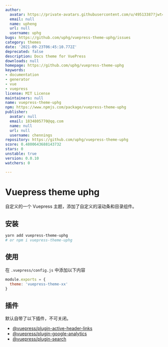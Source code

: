 ```yaml
---
author:
  avatar: https://private-avatars.githubusercontent.com/u/49513387?jwt=eyJhbGciOiJIUzI1NiIsInR5cCI6IkpXVCJ9.eyJpc3MiOiJnaXRodWIuY29tIiwiYXVkIjoicmF3LmdpdGh1YnVzZXJjb250ZW50LmNvbSIsImtleSI6ImtleTEiLCJleHAiOjE3MzQ2NTUwMjAsIm5iZiI6MTczNDY1MzgyMCwicGF0aCI6Ii91LzQ5NTEzMzg3In0.FqgJhptHrIP9dnWGxnQCBDV6fDpDqxfsgt8jJo5DDeM&v=4
  email: null
  name: upheng
  url: null
  username: uphg
bugs: https://github.com/uphg/vuepress-theme-uphg/issues
category: themes
date: '2021-09-23T06:45:10.772Z'
deprecated: false
description: Docs theme for VuePress
downloads: null
homepage: https://github.com/uphg/vuepress-theme-uphg
keywords:
- documentation
- generator
- vue
- vuepress
license: MIT License
maintainers: null
name: vuepress-theme-uphg
npm: https://www.npmjs.com/package/vuepress-theme-uphg
publisher:
  avatar: null
  email: 1834805770@qq.com
  name: null
  url: null
  username: chennings
repository: https://github.com/uphg/vuepress-theme-uphg
score: 0.4800643688143732
stars: 0
unstable: true
version: 0.0.10
watchers: 0

---
```


# Vuepress theme uphg

自定义的一个 Vuepress 主题，添加了自定义的滚动条和目录组件。

## 安装

```sh
yarn add vuepress-theme-uphg
# or npm i vuepress-theme-uphg
```

## 使用

在 `.vuepress/config.js` 中添加以下内容

```js
module.exports = {
  theme: 'vuepress-theme-xx'
}
```

## 插件

默认自带了以下插件，不可关闭。

- [@vuepress/plugin-active-header-links](https://github.com/vuejs/vuepress/tree/master/packages/@vuepress/plugin-active-header-links)
- [@vuepress/plugin-google-analytics](https://github.com/vuejs/vuepress/tree/master/packages/%40vuepress/plugin-google-analytics)
- [@vuepress/plugin-search](https://github.com/vuejs/vuepress/tree/master/packages/%40vuepress/plugin-search)
